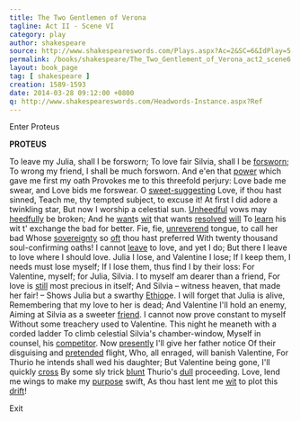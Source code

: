 ```yaml
---
title: The Two Gentlemen of Verona
tagline: Act II - Scene VI
category: play
author: shakespeare
source: http://www.shakespeareswords.com/Plays.aspx?Ac=2&SC=6&IdPlay=5
permalink: /books/shakespeare/The_Two_Gentlement_of_Verona_act2_scene6.html
layout: book_page
tag: [ shakespeare ]
creation: 1589-1593
date: 2014-03-28 09:12:00 +0800
q: http://www.shakespeareswords.com/Headwords-Instance.aspx?Ref
---
```


Enter Proteus


**PROTEUS**

To leave my Julia, shall I be forsworn;
To love fair Silvia, shall I be [forsworn][1];
To wrong my friend, I shall be much forsworn.
And e'en that [power][2] which gave me first my oath
Provokes me to this threefold perjury:
Love bade me swear, and Love bids me forswear.
O [sweet-suggesting][3] Love, if thou hast sinned,
Teach me, thy tempted subject, to excuse it!
At first I did adore a twinkling star,
But now I worship a celestial sun.
[Unheedful][5] vows may [heedfully][4] be broken;
And he [want][7]s [wit][9] that wants [resolved][6] [will][8]
To [learn][10] his wit t' exchange the bad for better.
Fie, fie, [unreverend][11] tongue, to call her bad
Whose [sovereignty][13] so [oft][12] thou hast preferred
With twenty thousand soul-confirming oaths!
I cannot [leave][14] to love, and yet I do;
But there I leave to love where I should love.
Julia I lose, and Valentine I lose;
If I keep them, I needs must lose myself;
If I lose them, thus find I by their loss:
For Valentine, myself; for Julia, Silvia.
I to myself am dearer than a friend,
For love is [still][15] most precious in itself;
And Silvia – witness heaven, that made her fair! –
Shows Julia but a swarthy [Ethiop][16]e.
I will forget that Julia is alive,
Remembering that my love to her is dead;
And Valentine I'll hold an enemy,
Aiming at Silvia as a sweeter [friend][17].
I cannot now prove constant to myself
Without some treachery used to Valentine.
This night he meaneth with a corded ladder
To climb celestial Silvia's chamber-window,
Myself in counsel, his [competitor][18].
Now [presently][19] I'll give her father notice
Of their disguising and [pretended][20] flight,
Who, all enraged, will banish Valentine,
For Thurio he intends shall wed his daughter;
But Valentine being gone, I'll quickly [cross][21]
By some sly trick [blunt][22] Thurio's [dull][23] proceeding.
Love, lend me wings to make my [purpose][24] swift,
As thou hast lent me [wit][26] to plot this [drift][25]!

Exit

[1]: {{page.q}}=19872  "forswear (v), past forms forsworn, forswore 1: swear falsely, perjure [oneself], break one's word"
[2]: {{page.q}}=12546  "power (n.) 3: authority, government"
[3]: {{page.q}}=15589  "sweet-suggesting (adj.): sweetly tempting, seductive, irresistable"
[4]: {{page.q}}=18404  "heedfully (adv.) 1: attentively, carefully, conscientiously"
[5]: {{page.q}}=6752  "unheedful (adj.): careless, heedless, irresponsible"
[6]: {{page.q}}=16731  "resolved (adj.) 1: determined, settled, decided"
[7]: {{page.q}}=7539  "want (v.) 1: lack, need, be without"
[8]: {{page.q}}=8023  "will (n.) 3: wilfulness, self-will, determination"
[9]: {{page.q}}=7583  "wit (n.) 1: intelligence, wisdom, good sense, mental ability"
[10]: {{page.q}}=19111  "learn (v.) 1: teach, instruct [not a regional dialect usage as in modern English]"
[11]: {{page.q}}=6986  "unreverend (adj.): irreverent, impertinent, impudent"
[12]: {{page.q}}=11606  "oft (adv.): often"
[13]: {{page.q}}=16138  "sovereignty (n.) 1: pre-eminence, greatest excellence"
[14]: {{page.q}}=19112  "leave (v.) 1: cease, stop, give up"
[15]: {{page.q}}=14077  "still (adv.) 1: constantly, always, continually"
[16]: {{page.q}}=9659  "Ethiop, Ethiope (adj./n.): Ethiopian, African, person with a dark countenance"
[17]: {{page.q}}=19922  "friend (n.) 1: lover, sweetheart, suitor"
[18]: {{page.q}}=2984  "competitor (n.) 1: partner, associate, colleague"
[19]: {{page.q}}=12248  "presently (adv.) 1: immediately, instantly, at once"
[20]: {{page.q}}=12326  "pretended (adj.): intended, purposed, proposed"
[21]: {{page.q}}=2829  "cross (v.) 1: prevent, thwart, forestall"
[22]: {{page.q}}=1840  "blunt (adj.) 1: stupid, obtuse, dull-witted"
[23]: {{page.q}}=8691  "dull (adj.) 6: obtuse, stupid"
[24]: {{page.q}}=12449  "purpose (n.) 1: intention, aim, plan"
[25]: {{page.q}}=8478  "drift (n.) 1: plan, intention, aim"
[26]: {{page.q}}=7583  "wit (n.) 1: intelligence, wisdom, good sense, mental ability"
